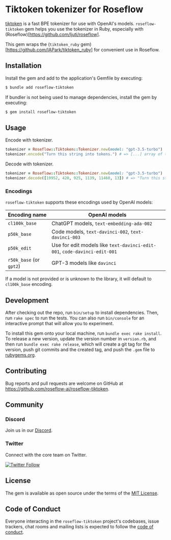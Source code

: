 # Tiktoken tokenizer for Roseflow

[tiktoken](https://github.com/openai/tiktoken) is a fast BPE tokenizer for use with OpenAI's models. `roseflow-tiktoken` gem helps you use the tokenizer in Ruby, especially with (Roseflow)[https://github.com/ljuti/roseflow].

This gem wraps the (`tiktoken_ruby` gem)[https://github.com/IAPark/tiktoken_ruby] for convenient use in Roseflow.

## Installation

Install the gem and add to the application's Gemfile by executing:

```bash
$ bundle add roseflow-tiktoken
```

If bundler is not being used to manage dependencies, install the gem by executing:

```bash
$ gem install roseflow-tiktoken
```

## Usage

Encode with tokenizer.

```ruby
tokenizer = Roseflow::Tiktoken::Tokenizer.new(model: "gpt-3.5-turbo")
tokenizer.encode("Turn this string into tokens.") # => [...] array of tokens
```

Decode with tokenizer.

```ruby
tokenizer = Roseflow::Tiktoken::Tokenizer.new(model: "gpt-3.5-turbo")
tokenizer.decode([19952, 420, 925, 1139, 11460, 13]) # => "Turn this string into tokens.")
```

### Encodings

`roseflow-tiktoken` supports these encodings used by OpenAI models:

| Encoding name           | OpenAI models                                                             |
| ----------------------- | ------------------------------------------------------------------------- |
| `cl100k_base`           | ChatGPT models, `text-embedding-ada-002`                                  |
| `p50k_base`             | Code models, `text-davinci-002`, `text-davinci-003`                       |
| `p50k_edit`             | Use for edit models like `text-davinci-edit-001`, `code-davinci-edit-001` |
| `r50k_base` (or `gpt2`) | GPT-3 models like `davinci`                                               |

If a model is not provided or is unknown to the library, it will default to `cl100k_base` encoding.

## Development

After checking out the repo, run `bin/setup` to install dependencies. Then, run `rake spec` to run the tests. You can also run `bin/console` for an interactive prompt that will allow you to experiment.

To install this gem onto your local machine, run `bundle exec rake install`. To release a new version, update the version number in `version.rb`, and then run `bundle exec rake release`, which will create a git tag for the version, push git commits and the created tag, and push the `.gem` file to [rubygems.org](https://rubygems.org).

## Contributing

Bug reports and pull requests are welcome on GitHub at https://github.com/roseflow-ai/roseflow-tiktoken.

## Community

### Discord

Join us in our [Discord](https://discord.gg/roseflow).

### Twitter

Connect with the core team on Twitter.

<a href="https://twitter.com/ljuti" target="_blank">
  <img alt="Twitter Follow" src="https://img.shields.io/twitter/follow/ljuti?logo=twitter&style=social">
</a>

## License

The gem is available as open source under the terms of the [MIT License](https://opensource.org/licenses/MIT).

## Code of Conduct

Everyone interacting in the `roseflow-tiktoken` project's codebases, issue trackers, chat rooms and mailing lists is expected to follow the [code of conduct](https://github.com/roseflow-ai/roseflow-tiktoken/blob/main/CODE_OF_CONDUCT.md).
